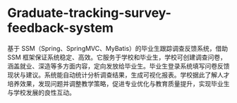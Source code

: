 # Graduate-tracking-survey-feedback-system
基于 SSM（Spring、SpringMVC、MyBatis）的毕业生跟踪调查反馈系统，借助 SSM 框架保证系统稳定、高效。它服务于学校和毕业生，学校可创建调查问卷，涵盖就业、深造等多方面内容，定向发放给毕业生。毕业生登录系统填写问卷反馈现状与建议。系统能自动统计分析调查结果，生成可视化报表。学校据此了解人才培养效果，发现问题并调整教学策略，促进专业优化与教育质量提升，实现毕业生与学校发展的良性互动。 
